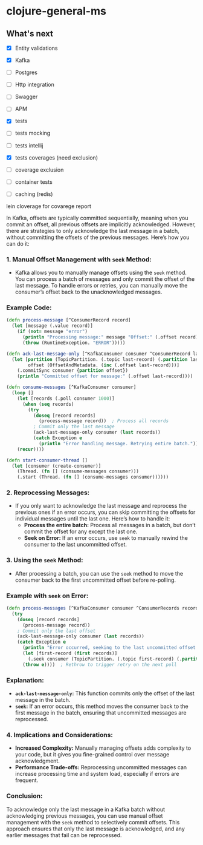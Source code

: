 # clojure-general-ms

## What's next

- [x] Entity validations
- [x] Kafka
- [ ] Postgres
- [ ] Http integration
- [ ] Swagger
- [ ] APM
- [x] tests 
- [ ] tests mocking
- [ ] tests intellij 
- [x] tests coverages (need exclusion)
- [ ] coverage exclusion
- [ ] container tests
- [ ] caching (redis)


lein cloverage for covarege report


















































In Kafka, offsets are typically committed sequentially, meaning when you commit an offset, all previous offsets are implicitly acknowledged. However, there are strategies to only acknowledge the last message in a batch, without committing the offsets of the previous messages. Here’s how you can do it:

### 1. **Manual Offset Management with `seek` Method:**
- Kafka allows you to manually manage offsets using the `seek` method. You can process a batch of messages and only commit the offset of the last message. To handle errors or retries, you can manually move the consumer’s offset back to the unacknowledged messages.

### Example Code:
```clojure
(defn process-message [^ConsumerRecord record]
  (let [message (.value record)]
    (if (not= message "error")
      (println "Processing message:" message "Offset:" (.offset record) "Partition:" (.partition record))
      (throw (RuntimeException. "ERROR")))))

(defn ack-last-message-only [^KafkaConsumer consumer ^ConsumerRecord last-record]
  (let [partition (TopicPartition. (.topic last-record) (.partition last-record))
        offset (OffsetAndMetadata. (inc (.offset last-record)))]
    (.commitSync consumer {partition offset})
    (println "Committed offset for message:" (.offset last-record))))

(defn consume-messages [^KafkaConsumer consumer]
  (loop []
    (let [records (.poll consumer 1000)]
      (when (seq records)
        (try
          (doseq [record records]
            (process-message record))  ; Process all records
          ; Commit only the last message
          (ack-last-message-only consumer (last records))
          (catch Exception e
            (println "Error handling message. Retrying entire batch."))))
    (recur))))

(defn start-consumer-thread []
  (let [consumer (create-consumer)]
    (Thread. (fn [] (consume-messages consumer)))
    (.start (Thread. (fn [] (consume-messages consumer))))))
```

### 2. **Reprocessing Messages:**
- If you only want to acknowledge the last message and reprocess the previous ones if an error occurs, you can skip committing the offsets for individual messages until the last one. Here’s how to handle it:
    - **Process the entire batch:** Process all messages in a batch, but don’t commit the offset for any except the last one.
    - **Seek on Error:** If an error occurs, use `seek` to manually rewind the consumer to the last uncommitted offset.

### 3. **Using the `seek` Method:**
- After processing a batch, you can use the `seek` method to move the consumer back to the first uncommitted offset before re-polling.

### Example with `seek` on Error:
```clojure
(defn process-messages [^KafkaConsumer consumer ^ConsumerRecords records]
  (try
    (doseq [record records]
      (process-message record))
    ; Commit only the last offset
    (ack-last-message-only consumer (last records))
    (catch Exception e
      (println "Error occurred, seeking to the last uncommitted offset.")
      (let [first-record (first records)]
        (.seek consumer (TopicPartition. (.topic first-record) (.partition first-record)) (.offset first-record)))
      (throw e))))  ; Rethrow to trigger retry on the next poll
```

### Explanation:
- **`ack-last-message-only`:** This function commits only the offset of the last message in the batch.
- **`seek`:** If an error occurs, this method moves the consumer back to the first message in the batch, ensuring that uncommitted messages are reprocessed.

### 4. **Implications and Considerations:**
- **Increased Complexity:** Manually managing offsets adds complexity to your code, but it gives you fine-grained control over message acknowledgment.
- **Performance Trade-offs:** Reprocessing uncommitted messages can increase processing time and system load, especially if errors are frequent.

### Conclusion:
To acknowledge only the last message in a Kafka batch without acknowledging previous messages, you can use manual offset management with the `seek` method to selectively commit offsets. This approach ensures that only the last message is acknowledged, and any earlier messages that fail can be reprocessed.
